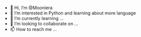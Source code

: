 - 👋 Hi, I’m @Mooniera
- 👀 I’m interested in Python and learning about more language
- 🌱 I’m currently learning ...
- 💞️ I’m looking to collaborate on ...
- 📫 How to reach me ...

<!---
Mooniera-Staryfa/Mooniera-Staryfa is a ✨ special ✨ repository because its `README.md` (this file) appears on your GitHub profile.
You can click the Preview link to take a look at your changes.
--->
